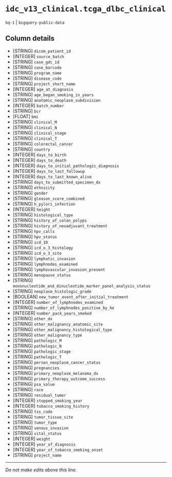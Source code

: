 # `idc_v13_clinical.tcga_dlbc_clinical`
`bq-1` | `bigquery-public-data`

## Column details
* [STRING]    `dicom_patient_id`
* [INTEGER]   `source_batch`
* [STRING]    `case_gdc_id`
* [STRING]    `case_barcode`
* [STRING]    `program_name`
* [STRING]    `disease_code`
* [STRING]    `project_short_name`
* [INTEGER]   `age_at_diagnosis`
* [STRING]    `age_began_smoking_in_years`
* [STRING]    `anatomic_neoplasm_subdivision`
* [INTEGER]   `batch_number`
* [STRING]    `bcr`
* [FLOAT]     `bmi`
* [STRING]    `clinical_M`
* [STRING]    `clinical_N`
* [STRING]    `clinical_stage`
* [STRING]    `clinical_T`
* [STRING]    `colorectal_cancer`
* [STRING]    `country`
* [INTEGER]   `days_to_birth`
* [INTEGER]   `days_to_death`
* [INTEGER]   `days_to_initial_pathologic_diagnosis`
* [INTEGER]   `days_to_last_followup`
* [INTEGER]   `days_to_last_known_alive`
* [STRING]    `days_to_submitted_specimen_dx`
* [STRING]    `ethnicity`
* [STRING]    `gender`
* [STRING]    `gleason_score_combined`
* [STRING]    `h_pylori_infection`
* [INTEGER]   `height`
* [STRING]    `histological_type`
* [STRING]    `history_of_colon_polyps`
* [STRING]    `history_of_neoadjuvant_treatment`
* [STRING]    `hpv_calls`
* [STRING]    `hpv_status`
* [STRING]    `icd_10`
* [STRING]    `icd_o_3_histology`
* [STRING]    `icd_o_3_site`
* [STRING]    `lymphatic_invasion`
* [STRING]    `lymphnodes_examined`
* [STRING]    `lymphovascular_invasion_present`
* [STRING]    `menopause_status`
* [STRING]    `mononucleotide_and_dinucleotide_marker_panel_analysis_status`
* [STRING]    `neoplasm_histologic_grade`
* [BOOLEAN]   `new_tumor_event_after_initial_treatment`
* [INTEGER]   `number_of_lymphnodes_examined`
* [STRING]    `number_of_lymphnodes_positive_by_he`
* [INTEGER]   `number_pack_years_smoked`
* [STRING]    `other_dx`
* [STRING]    `other_malignancy_anatomic_site`
* [STRING]    `other_malignancy_histological_type`
* [STRING]    `other_malignancy_type`
* [STRING]    `pathologic_M`
* [STRING]    `pathologic_N`
* [STRING]    `pathologic_stage`
* [STRING]    `pathologic_T`
* [STRING]    `person_neoplasm_cancer_status`
* [STRING]    `pregnancies`
* [STRING]    `primary_neoplasm_melanoma_dx`
* [STRING]    `primary_therapy_outcome_success`
* [STRING]    `psa_value`
* [STRING]    `race`
* [STRING]    `residual_tumor`
* [INTEGER]   `stopped_smoking_year`
* [INTEGER]   `tobacco_smoking_history`
* [STRING]    `tss_code`
* [STRING]    `tumor_tissue_site`
* [STRING]    `tumor_type`
* [STRING]    `venous_invasion`
* [STRING]    `vital_status`
* [INTEGER]   `weight`
* [INTEGER]   `year_of_diagnosis`
* [INTEGER]   `year_of_tobacco_smoking_onset`
* [STRING]    `project_name`

-------------------------------------------------------------------------------
*Do not make edits above this line.*
